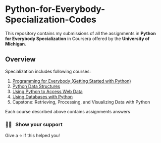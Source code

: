 # Python-for-Everybody-Specialization-Codes

This repository contains my submissions of all the assignments in **Python for Everybody Specialization** in Coursera offered by the **University of Michigan**.

## Overview

Specialization includes following courses:

1. [Programming for Everybody (Getting Started with Python)](https://github.com/jithendra-varma/Python-for-Everybody-Specialization-Codes/tree/main/Programming%20for%20Everybody%20(Getting%20Started%20with%20Python))
2. [Python Data Structures](https://github.com/jithendra-varma/Python-for-Everybody-Specialization-Codes/tree/main/Python%20Data%20Structures)
3. [Using Python to Access Web Data](https://github.com/jithendra-varma/Python-for-Everybody-Specialization-Codes/tree/main/Using%20Python%20to%20Access%20Web%20Data)
4. [Using Databases with Python](https://github.com/jithendra-varma/Python-for-Everybody-Specialization-Codes/tree/main/Using%20Databases%20with%20Python)
5. Capstone: Retrieving, Processing, and Visualizing Data with Python

Each course described above contains assignments answers

### :man_astronaut: &nbsp; Show your support

Give a ⭐️ if this helped you!
